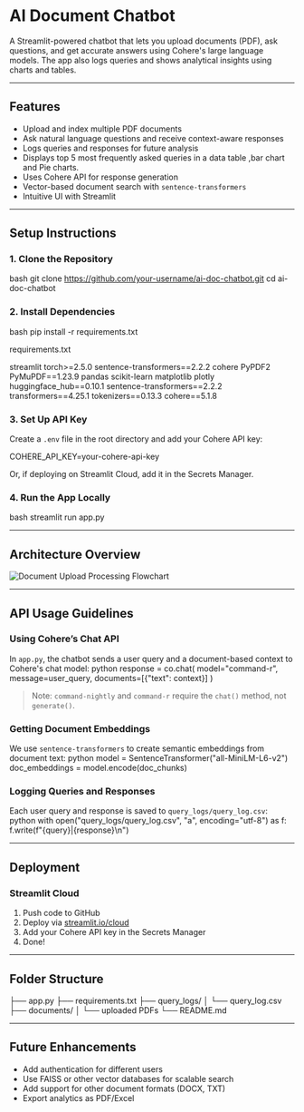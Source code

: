 
# AI Document Chatbot

A Streamlit-powered chatbot that lets you upload documents (PDF), ask questions, and get accurate answers using Cohere's large language models. The app also logs queries and shows analytical insights using charts and tables.

---

## Features

- Upload and index multiple PDF documents
- Ask natural language questions and receive context-aware responses
- Logs queries and responses for future analysis
- Displays top 5 most frequently asked queries in a data table ,bar chart and Pie charts.
- Uses Cohere API for response generation
- Vector-based document search with `sentence-transformers`
- Intuitive UI with Streamlit

---

## Setup Instructions

### 1. Clone the Repository
bash
git clone https://github.com/your-username/ai-doc-chatbot.git
cd ai-doc-chatbot


### 2. Install Dependencies
bash
pip install -r requirements.txt


requirements.txt

﻿streamlit
torch>=2.5.0
sentence-transformers==2.2.2
cohere
PyPDF2
PyMuPDF==1.23.9
pandas
scikit-learn
matplotlib
plotly
huggingface_hub==0.10.1
sentence-transformers==2.2.2
transformers==4.25.1
tokenizers==0.13.3
cohere==5.1.8



### 3. Set Up API Key
Create a `.env` file in the root directory and add your Cohere API key:

COHERE_API_KEY=your-cohere-api-key


Or, if deploying on Streamlit Cloud, add it in the Secrets Manager.

### 4. Run the App Locally
bash
streamlit run app.py


---

## Architecture Overview

![Document Upload Processing Flowchart](https://github.com/user-attachments/assets/33d8fd43-0d7f-40f3-a02b-19c515abc84e)

---

## API Usage Guidelines

### Using Cohere’s Chat API

In `app.py`, the chatbot sends a user query and a document-based context to Cohere's chat model:
python
response = co.chat(
    model="command-r",
    message=user_query,
    documents=[{"text": context}]
)


> Note: `command-nightly` and `command-r` require the `chat()` method, not `generate()`.

### Getting Document Embeddings

We use `sentence-transformers` to create semantic embeddings from document text:
python
model = SentenceTransformer("all-MiniLM-L6-v2")
doc_embeddings = model.encode(doc_chunks)


### Logging Queries and Responses

Each user query and response is saved to `query_logs/query_log.csv`:
python
with open("query_logs/query_log.csv", "a", encoding="utf-8") as f:
    f.write(f"{query}|{response}\n")


---

## Deployment

### Streamlit Cloud
1. Push code to GitHub
2. Deploy via [streamlit.io/cloud](https://streamlit.io/cloud)
3. Add your Cohere API key in the Secrets Manager
4. Done!

---

## Folder Structure


├── app.py
├── requirements.txt
├── query_logs/
│   └── query_log.csv
├── documents/
│   └── uploaded PDFs
└── README.md


---

## Future Enhancements

- Add authentication for different users
- Use FAISS or other vector databases for scalable search
- Add support for other document formats (DOCX, TXT)
- Export analytics as PDF/Excel
